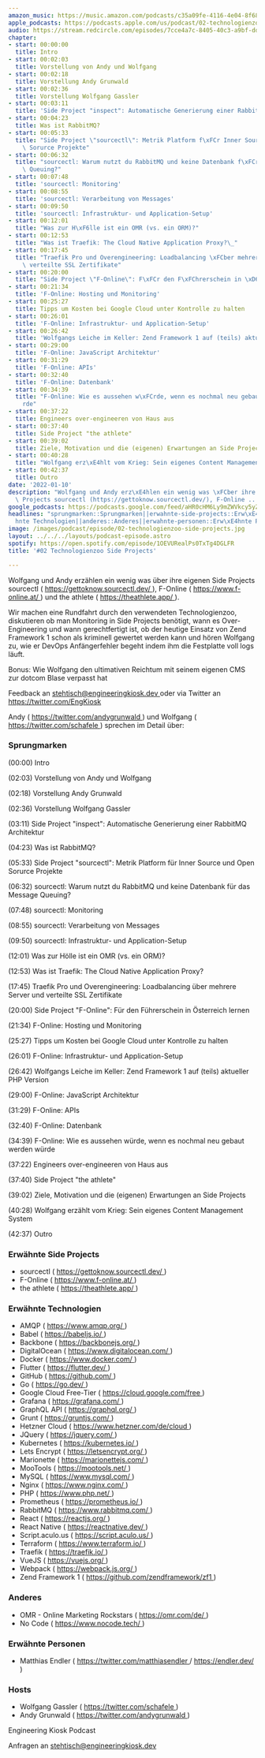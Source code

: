 ```yaml
---
amazon_music: https://music.amazon.com/podcasts/c35a09fe-4116-4e04-8f68-77d61b112e46/episodes/bd4e3f9d-4a06-4954-b5fe-63d7b71208aa/engineering-kiosk-02-technologienzoo-side-projects
apple_podcasts: https://podcasts.apple.com/us/podcast/02-technologienzoo-side-projects/id1603082924?i=1000547431502
audio: https://stream.redcircle.com/episodes/7cce4a7c-8405-40c3-a9bf-dd902f0a07d8/stream.mp3
chapter:
- start: 00:00:00
  title: Intro
- start: 00:02:03
  title: Vorstellung von Andy und Wolfgang
- start: 00:02:18
  title: Vorstellung Andy Grunwald
- start: 00:02:36
  title: Vorstellung Wolfgang Gassler
- start: 00:03:11
  title: 'Side Project "inspect": Automatische Generierung einer RabbitMQ Architektur'
- start: 00:04:23
  title: Was ist RabbitMQ?
- start: 00:05:33
  title: "Side Project \"sourcectl\": Metrik Platform f\xFCr Inner Source und Open\
    \ Sorurce Projekte"
- start: 00:06:32
  title: "sourcectl: Warum nutzt du RabbitMQ und keine Datenbank f\xFCr das Message\
    \ Queuing?"
- start: 00:07:48
  title: 'sourcectl: Monitoring'
- start: 00:08:55
  title: 'sourcectl: Verarbeitung von Messages'
- start: 00:09:50
  title: 'sourcectl: Infrastruktur- und Application-Setup'
- start: 00:12:01
  title: "Was zur H\xF6lle ist ein OMR (vs. ein ORM)?"
- start: 00:12:53
  title: "Was ist Traefik: The Cloud Native Application Proxy?\_"
- start: 00:17:45
  title: "Traefik Pro und Overengineering: Loadbalancing \xFCber mehrere Server und\
    \ verteilte SSL Zertifikate"
- start: 00:20:00
  title: "Side Project \"F-Online\": F\xFCr den F\xFChrerschein in \xD6sterreich lernen"
- start: 00:21:34
  title: 'F-Online: Hosting und Monitoring'
- start: 00:25:27
  title: Tipps um Kosten bei Google Cloud unter Kontrolle zu halten
- start: 00:26:01
  title: 'F-Online: Infrastruktur- und Application-Setup'
- start: 00:26:42
  title: 'Wolfgangs Leiche im Keller: Zend Framework 1 auf (teils) aktueller PHP Version'
- start: 00:29:00
  title: 'F-Online: JavaScript Architektur'
- start: 00:31:29
  title: 'F-Online: APIs'
- start: 00:32:40
  title: 'F-Online: Datenbank'
- start: 00:34:39
  title: "F-Online: Wie es aussehen w\xFCrde, wenn es nochmal neu gebaut werden w\xFC\
    rde"
- start: 00:37:22
  title: Engineers over-engineeren von Haus aus
- start: 00:37:40
  title: Side Project "the athlete"
- start: 00:39:02
  title: Ziele, Motivation und die (eigenen) Erwartungen an Side Projects
- start: 00:40:28
  title: "Wolfgang erz\xE4hlt vom Krieg: Sein eigenes Content Management System"
- start: 00:42:37
  title: Outro
date: '2022-01-10'
description: "Wolfgang und Andy erz\xE4hlen ein wenig was \xFCber ihre eigenen Side\
  \ Projects sourcectl (https://gettoknow.sourcectl.dev/), F-Online ..."
google_podcasts: https://podcasts.google.com/feed/aHR0cHM6Ly9mZWVkcy5yZWRjaXJjbGUuY29tLzBlY2ZkZmQ3LWZkYTEtNGMzZC05NTE1LTQ3NjcyN2Y5ZGY1ZQ/episode/NTYxZjhlNmQtZTg2OS00MmIxLTg1MzYtMzE5ZTk1MDI5NGRh?sa=X&ved=0CAUQkfYCahcKEwi4xMSxj4L4AhUAAAAAHQAAAAAQNQ
headlines: "sprungmarken::Sprungmarken||erwahnte-side-projects::Erw\xE4hnte Side Projects||erwahnte-technologien::Erw\xE4\
  hnte Technologien||anderes::Anderes||erwahnte-personen::Erw\xE4hnte Personen||hosts::Hosts"
image: /images/podcast/episode/02-technologienzoo-side-projects.jpg
layout: ../../../layouts/podcast-episode.astro
spotify: https://open.spotify.com/episode/1OEVURealPs0TxTg4DGLFR
title: '#02 Technologienzoo Side Projects'

---
```


<p class="mb-6 text-base md:text-lg text-coolGray-500">
   Wolfgang und Andy erzählen ein wenig was über ihre eigenen Side Projects sourcectl (
   <a class="underline hover:no-underline" href="https://gettoknow.sourcectl.dev/" rel="nofollow">
    https://gettoknow.sourcectl.dev/
   </a>
   ), F-Online (
   <a class="underline hover:no-underline" href="https://www.f-online.at/" rel="nofollow">
    https://www.f-online.at/
   </a>
   ) und the athlete (
   <a class="underline hover:no-underline" href="https://theathlete.app/" rel="nofollow">
    https://theathlete.app/
   </a>
   ).
  </p>
  <p class="mb-6 text-base md:text-lg text-coolGray-500">
   Wir machen eine Rundfahrt durch den verwendeten Technologienzoo, diskutieren ob man Monitoring in Side Projects benötigt, wann es Over-Engineering und wann gerechtfertigt ist, ob der heutige Einsatz von Zend Framework 1 schon als kriminell gewertet werden kann und hören Wolfgang zu, wie er DevOps Anfängerfehler begeht indem ihm die Festplatte voll logs läuft.
  </p>
  <p class="mb-6 text-base md:text-lg text-coolGray-500">
   Bonus: Wie Wolfgang den ultimativen Reichtum mit seinem eigenen CMS zur dotcom Blase verpasst hat
  </p>
  <p class="mb-6 text-base md:text-lg text-coolGray-500">
   Feedback an
   <a class="underline hover:no-underline" href="mailto:stehtisch@engineeringkiosk.dev" rel="nofollow">
    stehtisch@engineeringkiosk.dev
   </a>
   oder via Twitter an
   <a class="underline hover:no-underline" href="https://twitter.com/EngKiosk" rel="nofollow">
    https://twitter.com/EngKiosk
   </a>
  </p>
  <p class="mb-6 text-base md:text-lg text-coolGray-500">
   Andy (
   <a class="underline hover:no-underline" href="https://twitter.com/andygrunwald" rel="nofollow">
    https://twitter.com/andygrunwald
   </a>
   ) und Wolfgang (
   <a class="underline hover:no-underline" href="https://twitter.com/schafele" rel="nofollow">
    https://twitter.com/schafele
   </a>
   ) sprechen im Detail über:
  </p>
  <h3 class="mb-4 text-2xl md:text-3xl font-semibold text-coolGray-800" id="sprungmarken">
   Sprungmarken
  </h3>
  <p class="mb-6 text-base md:text-lg text-coolGray-500">
   (00:00) Intro
  </p>
  <p class="mb-6 text-base md:text-lg text-coolGray-500">
   (02:03) Vorstellung von Andy und Wolfgang
  </p>
  <p class="mb-6 text-base md:text-lg text-coolGray-500">
   (02:18) Vorstellung Andy Grunwald
  </p>
  <p class="mb-6 text-base md:text-lg text-coolGray-500">
   (02:36) Vorstellung Wolfgang Gassler
  </p>
  <p class="mb-6 text-base md:text-lg text-coolGray-500">
   (03:11) Side Project "inspect": Automatische Generierung einer RabbitMQ Architektur
  </p>
  <p class="mb-6 text-base md:text-lg text-coolGray-500">
   (04:23) Was ist RabbitMQ?
  </p>
  <p class="mb-6 text-base md:text-lg text-coolGray-500">
   (05:33) Side Project "sourcectl": Metrik Platform für Inner Source und Open Sorurce Projekte
  </p>
  <p class="mb-6 text-base md:text-lg text-coolGray-500">
   (06:32) sourcectl: Warum nutzt du RabbitMQ und keine Datenbank für das Message Queuing?
  </p>
  <p class="mb-6 text-base md:text-lg text-coolGray-500">
   (07:48) sourcectl: Monitoring
  </p>
  <p class="mb-6 text-base md:text-lg text-coolGray-500">
   (08:55) sourcectl: Verarbeitung von Messages
  </p>
  <p class="mb-6 text-base md:text-lg text-coolGray-500">
   (09:50) sourcectl: Infrastruktur- und Application-Setup
  </p>
  <p class="mb-6 text-base md:text-lg text-coolGray-500">
   (12:01) Was zur Hölle ist ein OMR (vs. ein ORM)?
  </p>
  <p class="mb-6 text-base md:text-lg text-coolGray-500">
   (12:53) Was ist Traefik: The Cloud Native Application Proxy?
  </p>
  <p class="mb-6 text-base md:text-lg text-coolGray-500">
   (17:45) Traefik Pro und Overengineering: Loadbalancing über mehrere Server und verteilte SSL Zertifikate
  </p>
  <p class="mb-6 text-base md:text-lg text-coolGray-500">
   (20:00) Side Project "F-Online": Für den Führerschein in Österreich lernen
  </p>
  <p class="mb-6 text-base md:text-lg text-coolGray-500">
   (21:34) F-Online: Hosting und Monitoring
  </p>
  <p class="mb-6 text-base md:text-lg text-coolGray-500">
   (25:27) Tipps um Kosten bei Google Cloud unter Kontrolle zu halten
  </p>
  <p class="mb-6 text-base md:text-lg text-coolGray-500">
   (26:01) F-Online: Infrastruktur- und Application-Setup
  </p>
  <p class="mb-6 text-base md:text-lg text-coolGray-500">
   (26:42) Wolfgangs Leiche im Keller: Zend Framework 1 auf (teils) aktueller PHP Version
  </p>
  <p class="mb-6 text-base md:text-lg text-coolGray-500">
   (29:00) F-Online: JavaScript Architektur
  </p>
  <p class="mb-6 text-base md:text-lg text-coolGray-500">
   (31:29) F-Online: APIs
  </p>
  <p class="mb-6 text-base md:text-lg text-coolGray-500">
   (32:40) F-Online: Datenbank
  </p>
  <p class="mb-6 text-base md:text-lg text-coolGray-500">
   (34:39) F-Online: Wie es aussehen würde, wenn es nochmal neu gebaut werden würde
  </p>
  <p class="mb-6 text-base md:text-lg text-coolGray-500">
   (37:22) Engineers over-engineeren von Haus aus
  </p>
  <p class="mb-6 text-base md:text-lg text-coolGray-500">
   (37:40) Side Project "the athlete"
  </p>
  <p class="mb-6 text-base md:text-lg text-coolGray-500">
   (39:02) Ziele, Motivation und die (eigenen) Erwartungen an Side Projects
  </p>
  <p class="mb-6 text-base md:text-lg text-coolGray-500">
   (40:28) Wolfgang erzählt vom Krieg: Sein eigenes Content Management System
  </p>
  <p class="mb-6 text-base md:text-lg text-coolGray-500">
   (42:37) Outro
  </p>
  <h3 class="mb-4 text-2xl md:text-3xl font-semibold text-coolGray-800" id="erwahnte-side-projects">
   Erwähnte Side Projects
  </h3>
  <ul class="list-disc px-5 mb-6 md:px-5 text-base md:text-lg text-coolGray-500">
   <li class="mb-3">
    sourcectl (
    <a class="underline hover:no-underline" href="https://gettoknow.sourcectl.dev/" rel="nofollow">
     https://gettoknow.sourcectl.dev/
    </a>
    )
   </li>
   <li class="mb-3">
    F-Online (
    <a class="underline hover:no-underline" href="https://www.f-online.at/" rel="nofollow">
     https://www.f-online.at/
    </a>
    )
   </li>
   <li class="mb-3">
    the athlete (
    <a class="underline hover:no-underline" href="https://theathlete.app/" rel="nofollow">
     https://theathlete.app/
    </a>
    )
   </li>
  </ul>
  <h3 class="mb-4 text-2xl md:text-3xl font-semibold text-coolGray-800" id="erwahnte-technologien">
   Erwähnte Technologien
  </h3>
  <ul class="list-disc px-5 mb-6 md:px-5 text-base md:text-lg text-coolGray-500">
   <li class="mb-3">
    AMQP (
    <a class="underline hover:no-underline" href="https://www.amqp.org/" rel="nofollow">
     https://www.amqp.org/
    </a>
    )
   </li>
   <li class="mb-3">
    Babel (
    <a class="underline hover:no-underline" href="https://babeljs.io/" rel="nofollow">
     https://babeljs.io/
    </a>
    )
   </li>
   <li class="mb-3">
    Backbone (
    <a class="underline hover:no-underline" href="https://backbonejs.org/" rel="nofollow">
     https://backbonejs.org/
    </a>
    )
   </li>
   <li class="mb-3">
    DigitalOcean (
    <a class="underline hover:no-underline" href="https://www.digitalocean.com/" rel="nofollow">
     https://www.digitalocean.com/
    </a>
    )
   </li>
   <li class="mb-3">
    Docker (
    <a class="underline hover:no-underline" href="https://www.docker.com/" rel="nofollow">
     https://www.docker.com/
    </a>
    )
   </li>
   <li class="mb-3">
    Flutter (
    <a class="underline hover:no-underline" href="https://flutter.dev/" rel="nofollow">
     https://flutter.dev/
    </a>
    )
   </li>
   <li class="mb-3">
    GitHub (
    <a class="underline hover:no-underline" href="https://github.com/" rel="nofollow">
     https://github.com/
    </a>
    )
   </li>
   <li class="mb-3">
    Go (
    <a class="underline hover:no-underline" href="https://go.dev/" rel="nofollow">
     https://go.dev/
    </a>
    )
   </li>
   <li class="mb-3">
    Google Cloud Free-Tier (
    <a class="underline hover:no-underline" href="https://cloud.google.com/free" rel="nofollow">
     https://cloud.google.com/free
    </a>
    )
   </li>
   <li class="mb-3">
    Grafana (
    <a class="underline hover:no-underline" href="https://grafana.com/" rel="nofollow">
     https://grafana.com/
    </a>
    )
   </li>
   <li class="mb-3">
    GraphQL API (
    <a class="underline hover:no-underline" href="https://graphql.org/" rel="nofollow">
     https://graphql.org/
    </a>
    )
   </li>
   <li class="mb-3">
    Grunt (
    <a class="underline hover:no-underline" href="https://gruntjs.com/" rel="nofollow">
     https://gruntjs.com/
    </a>
    )
   </li>
   <li class="mb-3">
    Hetzner Cloud (
    <a class="underline hover:no-underline" href="https://www.hetzner.com/de/cloud" rel="nofollow">
     https://www.hetzner.com/de/cloud
    </a>
    )
   </li>
   <li class="mb-3">
    JQuery (
    <a class="underline hover:no-underline" href="https://jquery.com/" rel="nofollow">
     https://jquery.com/
    </a>
    )
   </li>
   <li class="mb-3">
    Kubernetes (
    <a class="underline hover:no-underline" href="https://kubernetes.io/" rel="nofollow">
     https://kubernetes.io/
    </a>
    )
   </li>
   <li class="mb-3">
    Lets Encrypt (
    <a class="underline hover:no-underline" href="https://letsencrypt.org/" rel="nofollow">
     https://letsencrypt.org/
    </a>
    )
   </li>
   <li class="mb-3">
    Marionette (
    <a class="underline hover:no-underline" href="https://marionettejs.com/" rel="nofollow">
     https://marionettejs.com/
    </a>
    )
   </li>
   <li class="mb-3">
    MooTools (
    <a class="underline hover:no-underline" href="https://mootools.net/" rel="nofollow">
     https://mootools.net/
    </a>
    )
   </li>
   <li class="mb-3">
    MySQL (
    <a class="underline hover:no-underline" href="https://www.mysql.com/" rel="nofollow">
     https://www.mysql.com/
    </a>
    )
   </li>
   <li class="mb-3">
    Nginx (
    <a class="underline hover:no-underline" href="https://www.nginx.com/" rel="nofollow">
     https://www.nginx.com/
    </a>
    )
   </li>
   <li class="mb-3">
    PHP (
    <a class="underline hover:no-underline" href="https://www.php.net/" rel="nofollow">
     https://www.php.net/
    </a>
    )
   </li>
   <li class="mb-3">
    Prometheus (
    <a class="underline hover:no-underline" href="https://prometheus.io/" rel="nofollow">
     https://prometheus.io/
    </a>
    )
   </li>
   <li class="mb-3">
    RabbitMQ (
    <a class="underline hover:no-underline" href="https://www.rabbitmq.com/" rel="nofollow">
     https://www.rabbitmq.com/
    </a>
    )
   </li>
   <li class="mb-3">
    React (
    <a class="underline hover:no-underline" href="https://reactjs.org/" rel="nofollow">
     https://reactjs.org/
    </a>
    )
   </li>
   <li class="mb-3">
    React Native (
    <a class="underline hover:no-underline" href="https://reactnative.dev/" rel="nofollow">
     https://reactnative.dev/
    </a>
    )
   </li>
   <li class="mb-3">
    Script.aculo.us (
    <a class="underline hover:no-underline" href="https://script.aculo.us/" rel="nofollow">
     https://script.aculo.us/
    </a>
    )
   </li>
   <li class="mb-3">
    Terraform (
    <a class="underline hover:no-underline" href="https://www.terraform.io/" rel="nofollow">
     https://www.terraform.io/
    </a>
    )
   </li>
   <li class="mb-3">
    Traefik (
    <a class="underline hover:no-underline" href="https://traefik.io/" rel="nofollow">
     https://traefik.io/
    </a>
    )
   </li>
   <li class="mb-3">
    VueJS (
    <a class="underline hover:no-underline" href="https://vuejs.org/" rel="nofollow">
     https://vuejs.org/
    </a>
    )
   </li>
   <li class="mb-3">
    Webpack (
    <a class="underline hover:no-underline" href="https://webpack.js.org/" rel="nofollow">
     https://webpack.js.org/
    </a>
    )
   </li>
   <li class="mb-3">
    Zend Framework 1 (
    <a class="underline hover:no-underline" href="https://github.com/zendframework/zf1" rel="nofollow">
     https://github.com/zendframework/zf1
    </a>
    )
   </li>
  </ul>
  <h3 class="mb-4 text-2xl md:text-3xl font-semibold text-coolGray-800" id="anderes">
   Anderes
  </h3>
  <ul class="list-disc px-5 mb-6 md:px-5 text-base md:text-lg text-coolGray-500">
   <li class="mb-3">
    OMR - Online Marketing Rockstars (
    <a class="underline hover:no-underline" href="https://omr.com/de/" rel="nofollow">
     https://omr.com/de/
    </a>
    )
   </li>
   <li class="mb-3">
    No Code (
    <a class="underline hover:no-underline" href="https://www.nocode.tech/" rel="nofollow">
     https://www.nocode.tech/
    </a>
    )
   </li>
  </ul>
  <h3 class="mb-4 text-2xl md:text-3xl font-semibold text-coolGray-800" id="erwahnte-personen">
   Erwähnte Personen
  </h3>
  <ul class="list-disc px-5 mb-6 md:px-5 text-base md:text-lg text-coolGray-500">
   <li class="mb-3">
    Matthias Endler (
    <a class="underline hover:no-underline" href="https://twitter.com/matthiasendler" rel="nofollow">
     https://twitter.com/matthiasendler
    </a>
    /
    <a class="underline hover:no-underline" href="https://endler.dev/" rel="nofollow">
     https://endler.dev/
    </a>
    )
   </li>
  </ul>
  <h3 class="mb-4 text-2xl md:text-3xl font-semibold text-coolGray-800" id="hosts">
   Hosts
  </h3>
  <ul class="list-disc px-5 mb-6 md:px-5 text-base md:text-lg text-coolGray-500">
   <li class="mb-3">
    Wolfgang Gassler (
    <a class="underline hover:no-underline" href="https://twitter.com/schafele" rel="nofollow">
     https://twitter.com/schafele
    </a>
    )
   </li>
   <li class="mb-3">
    Andy Grunwald (
    <a class="underline hover:no-underline" href="https://twitter.com/andygrunwald" rel="nofollow">
     https://twitter.com/andygrunwald
    </a>
    )
   </li>
  </ul>
  <p class="mb-6 text-base md:text-lg text-coolGray-500">
   Engineering Kiosk Podcast
  </p>
  <p class="mb-6 text-base md:text-lg text-coolGray-500">
   Anfragen an
   <a class="underline hover:no-underline" href="mailto:stehtisch@engineeringkiosk.dev" rel="nofollow">
    stehtisch@engineeringkiosk.dev
   </a>
  </p>